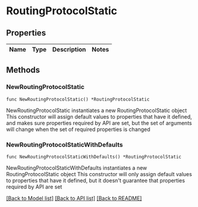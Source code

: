 # RoutingProtocolStatic

## Properties

Name | Type | Description | Notes
------------ | ------------- | ------------- | -------------

## Methods

### NewRoutingProtocolStatic

`func NewRoutingProtocolStatic() *RoutingProtocolStatic`

NewRoutingProtocolStatic instantiates a new RoutingProtocolStatic object
This constructor will assign default values to properties that have it defined,
and makes sure properties required by API are set, but the set of arguments
will change when the set of required properties is changed

### NewRoutingProtocolStaticWithDefaults

`func NewRoutingProtocolStaticWithDefaults() *RoutingProtocolStatic`

NewRoutingProtocolStaticWithDefaults instantiates a new RoutingProtocolStatic object
This constructor will only assign default values to properties that have it defined,
but it doesn't guarantee that properties required by API are set


[[Back to Model list]](../README.md#documentation-for-models) [[Back to API list]](../README.md#documentation-for-api-endpoints) [[Back to README]](../README.md)


